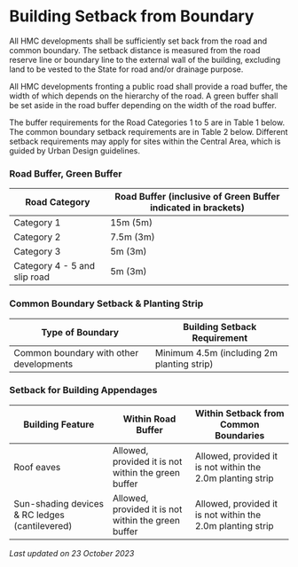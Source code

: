 # Building Setback from Boundary

All HMC developments shall be sufficiently set back from the road and common boundary. The setback distance is measured from the road reserve line or boundary line to the external wall of the building, excluding land to be vested to the State for road and/or drainage purpose.

All HMC developments fronting a public road shall provide a road buffer, the width of which depends on the hierarchy of the road. A green buffer shall be set aside in the road buffer depending on the width of the road buffer.

The buffer requirements for the Road Categories 1 to 5 are in Table 1 below. The common boundary setback requirements are in Table 2 below. Different setback requirements may apply for sites within the Central Area, which is guided by Urban Design guidelines.

### Road Buffer, Green Buffer

| Road Category | Road Buffer (inclusive of Green Buffer indicated in brackets) |
|---|---|
| Category 1 | 15m (5m) |
| Category 2 | 7.5m (3m) |
| Category 3 | 5m (3m) |
| Category 4 - 5 and slip road | 5m (3m) |

### Common Boundary Setback & Planting Strip

| Type of Boundary | Building Setback Requirement |
|---|---|
| Common boundary with other developments | Minimum 4.5m (including 2m planting strip) |

### Setback for Building Appendages

| Building Feature | Within Road Buffer | Within Setback from Common Boundaries |
|---|---|---|
| Roof eaves | Allowed, provided it is not within the green buffer | Allowed, provided it is not within the 2.0m planting strip |
| Sun-shading devices & RC ledges (cantilevered) | Allowed, provided it is not within the green buffer | Allowed, provided it is not within the 2.0m planting strip |

*Last updated on 23 October 2023*
